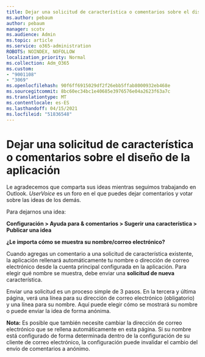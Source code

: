 ```yaml
---
title: Dejar una solicitud de característica o comentarios sobre el diseño de la aplicación
ms.author: pebaum
author: pebaum
manager: scotv
ms.audience: Admin
ms.topic: article
ms.service: o365-administration
ROBOTS: NOINDEX, NOFOLLOW
localization_priority: Normal
ms.collection: Adm_O365
ms.custom:
- "9001108"
- "3069"
ms.openlocfilehash: 90f6ff6915029df2f26ebb5ffab8000932eb468e
ms.sourcegitcommit: 8bc60ec34bc1e40685e3976576e04a2623f63a7c
ms.translationtype: MT
ms.contentlocale: es-ES
ms.lasthandoff: 04/15/2021
ms.locfileid: "51836548"
---
```

# <a name="leave-a-feature-request-or-feedback-on-app-design"></a>Dejar una solicitud de característica o comentarios sobre el diseño de la aplicación

Le agradecemos que comparta sus ideas mientras seguimos trabajando en Outlook. *UserVoice* es un foro en el que puedes dejar comentarios y votar sobre las ideas de los demás.  

Para dejarnos una idea: 

**Configuración > Ayuda para & comentarios > Sugerir una característica > Publicar una idea** 

**¿Le importa cómo se muestra su nombre/correo electrónico?**

Cuando agregas un comentario a una solicitud de característica existente, la aplicación rellenará automáticamente tu nombre o dirección de correo electrónico desde la cuenta principal configurada en la aplicación. Para elegir qué nombre se muestra, debe enviar una **solicitud de nueva** característica. 

Enviar una solicitud es un proceso simple de 3 pasos. En la tercera y última página, verá una línea para su dirección de correo electrónico (obligatorio) y una línea para su nombre. Aquí puede elegir cómo se mostrará su nombre o puede enviar la idea de forma anónima. 

**Nota:** Es posible que también necesite cambiar la dirección de correo electrónico que se rellena automáticamente en esta página. Si su nombre está configurado de forma determinada dentro de la configuración de su cliente de correo electrónico, la configuración puede invalidar el cambio del envío de comentarios a anónimo. 
